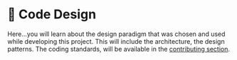 <!-- ---
icon: material/wall
--- -->


# 🧱 Code Design

Here...you will learn about the design paradigm that was chosen and used while developing this project. This will include the architecture, the design patterns. The coding standards, will be available in the [contributing section](../contributing.md).

